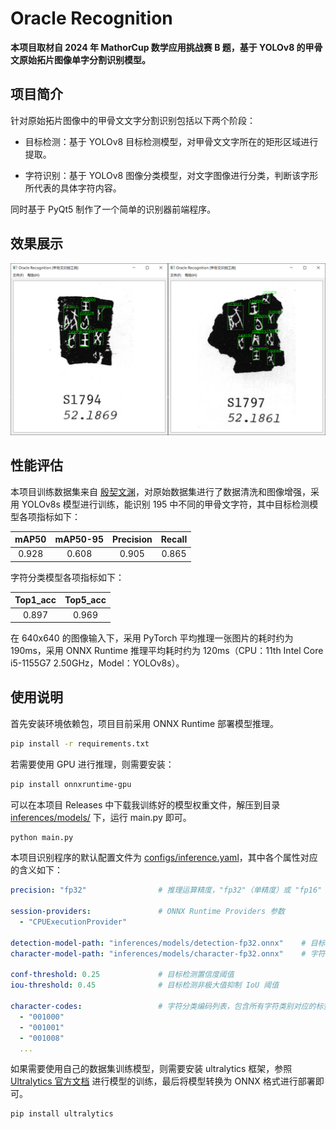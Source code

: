 # Oracle Recognition

**本项目取材自 2024 年 MathorCup 数学应用挑战赛 B 题，基于 YOLOv8 的甲骨文原始拓片图像单字分割识别模型。**

## 项目简介

针对原始拓片图像中的甲骨文文字分割识别包括以下两个阶段：

- 目标检测：基于 YOLOv8 目标检测模型，对甲骨文文字所在的矩形区域进行提取。

- 字符识别：基于 YOLOv8 图像分类模型，对文字图像进行分类，判断该字形所代表的具体字符内容。

同时基于 PyQt5 制作了一个简单的识别器前端程序。

## 效果展示

![效果展示](./assets/example.jpg "效果展示")

## 性能评估

本项目训练数据集来自 [殷契文渊](https://jgw.aynu.edu.cn/)，对原始数据集进行了数据清洗和图像增强，采用 YOLOv8s 模型进行训练，能识别 195 中不同的甲骨文字符，其中目标检测模型各项指标如下：

| mAP50 | mAP50-95 | Precision | Recall |
|:-----:|:--------:|:---------:|:------:|
| 0.928 | 0.608    | 0.905     | 0.865  |

字符分类模型各项指标如下：

| Top1_acc | Top5_acc |
|:--------:|:--------:|
| 0.897    | 0.969    |

在 640x640 的图像输入下，采用 PyTorch 平均推理一张图片的耗时约为 190ms，采用 ONNX Runtime 推理平均耗时约为 120ms（CPU：11th Intel Core i5-1155G7 2.50GHz，Model：YOLOv8s）。

## 使用说明

首先安装环境依赖包，项目目前采用 ONNX Runtime 部署模型推理。

```bash
pip install -r requirements.txt
```

若需要使用 GPU 进行推理，则需要安装：

```bash
pip install onnxruntime-gpu
```

可以在本项目 Releases 中下载我训练好的模型权重文件，解压到目录 <u>inferences/models/</u> 下，运行 main.py 即可。

```bash
python main.py
```

本项目识别程序的默认配置文件为 <u>configs/inference.yaml</u>，其中各个属性对应的含义如下：

```yaml
precision: "fp32"                # 推理运算精度，"fp32"（单精度）或 "fp16"（半精度）

session-providers:               # ONNX Runtime Providers 参数
  - "CPUExecutionProvider"

detection-model-path: "inferences/models/detection-fp32.onnx"    # 目标检测模型路径
character-model-path: "inferences/models/character-fp32.onnx"    # 字符分类模型路径

conf-threshold: 0.25             # 目标检测置信度阈值
iou-threshold: 0.45              # 目标检测非极大值抑制 IoU 阈值

character-codes:                 # 字符分类编码列表，包含所有字符类别对应的标签
  - "001000"
  - "001001"
  - "001008"
  ...
```

如果需要使用自己的数据集训练模型，则需要安装 ultralytics 框架，参照 [Ultralytics 官方文档](https://docs.ultralytics.com/) 进行模型的训练，最后将模型转换为 ONNX 格式进行部署即可。

```bash
pip install ultralytics
```
